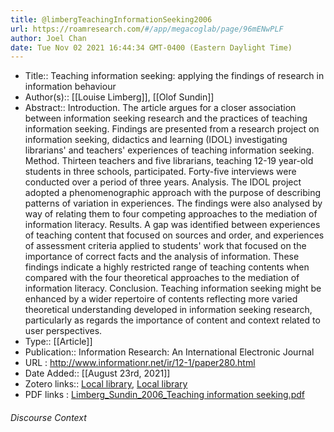 ```yaml
---
title: @limbergTeachingInformationSeeking2006
url: https://roamresearch.com/#/app/megacoglab/page/96mENwPLF
author: Joel Chan
date: Tue Nov 02 2021 16:44:34 GMT-0400 (Eastern Daylight Time)
---
```


- Title:: Teaching information seeking: applying the findings of research in information behaviour
- Author(s):: [[Louise Limberg]], [[Olof Sundin]]
- Abstract:: Introduction. The article argues for a closer association between information seeking research and the practices of teaching information seeking. Findings are presented from a research project on information seeking, didactics and learning (IDOL) investigating librarians' and teachers' experiences of teaching information seeking. Method. Thirteen teachers and five librarians, teaching 12-19 year-old students in three schools, participated. Forty-five interviews were conducted over a period of three years. Analysis. The IDOL project adopted a phenomenographic approach with the purpose of describing patterns of variation in experiences. The findings were also analysed by way of relating them to four competing approaches to the mediation of information literacy. Results. A gap was identified between experiences of teaching content that focused on sources and order, and experiences of assessment criteria applied to students' work that focused on the importance of correct facts and the analysis of information. These findings indicate a highly restricted range of teaching contents when compared with the four theoretical approaches to the mediation of information literacy.  Conclusion. Teaching information seeking might be enhanced by a wider repertoire of contents reflecting more varied theoretical understanding developed in information seeking research, particularly as regards the importance of content and context related to user perspectives.
- Type:: [[Article]]
- Publication:: Information Research: An International Electronic Journal
- URL : http://www.informationr.net/ir/12-1/paper280.html
- Date Added:: [[August 23rd, 2021]]
- Zotero links:: [Local library](zotero://select/groups/2451508/items/PJQYAF3Z), [Local library](https://www.zotero.org/groups/2451508/items/PJQYAF3Z)
- PDF links : [Limberg_Sundin_2006_Teaching information seeking.pdf](zotero://open-pdf/groups/2451508/items/DKAA68W5)

###### Discourse Context


